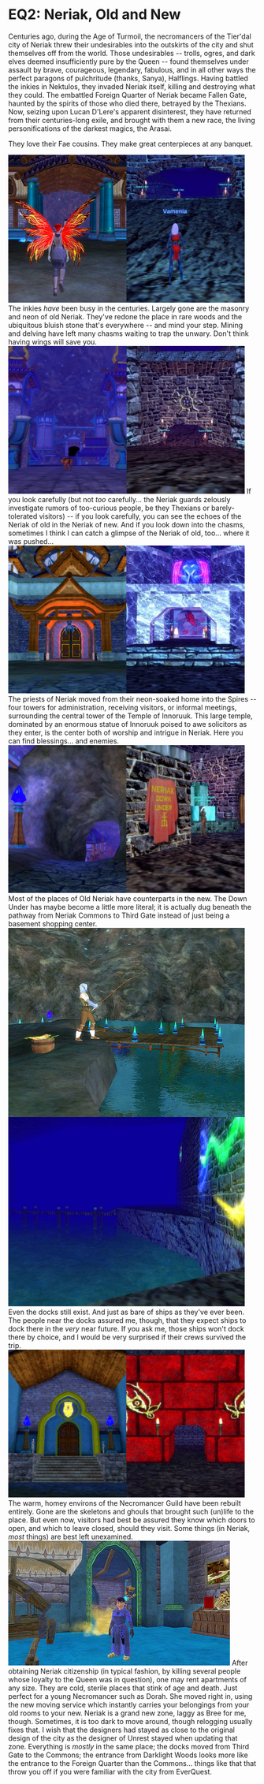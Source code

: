 # EQ2: Neriak, Old and New

Centuries ago, during the Age of Turmoil, the necromancers of the Tier'dal city of Neriak threw their undesirables into the outskirts of the city and shut themselves off from the world. Those undesirables -- trolls, ogres, and dark elves deemed insufficiently pure by the Queen -- found themselves under assault by brave, courageous, legendary, fabulous, and in all other ways the perfect paragons of pulchritude (thanks, Sanya), Halflings. Having battled the inkies in Nektulos, they invaded Neriak itself, killing and destroying what they could. The embattled Foreign Quarter of Neriak became Fallen Gate, haunted by the spirits of those who died there, betrayed by the Thexians. Now, seizing upon Lucan D'Lere's apparent disinterest, they have returned from their centuries-long exile, and brought with them a new race, the living personifications of the darkest magics, the Arasai.

They love their Fae cousins. They make great centerpieces at any banquet.


![_nentrance.jpg](../uploads/2007/05/_nentrance.jpg)
The inkies *have* been busy in the centuries. Largely gone are the masonry and neon of old Neriak. They've redone the place in rare woods and the ubiquitous bluish stone that's everywhere -- and mind your step. Mining and delving have left many chasms waiting to trap the unwary. Don't think having wings will save you.
![_nbridge.jpg](../uploads/2007/05/_nbridge.jpg)
If you look carefully (but not *too* carefully... the Neriak guards zelously investigate rumors of too-curious people, be they Thexians or barely-tolerated visitors) -- if you look carefully, you can see the echoes of the Neriak of old in the Neriak of new. And if you look down into the chasms, sometimes I think I can catch a glimpse of the Neriak of old, too... where it was pushed...
![_ncleric.jpg](../uploads/2007/05/_ncleric.jpg)
The priests of Neriak moved from their neon-soaked home into the Spires -- four towers for administration, receiving visitors, or informal meetings, surrounding the central tower of the Temple of Innoruuk. This large temple, dominated by an enormous statue of Innoruuk poised to awe solicitors as they enter, is the center both of worship and intrigue in Neriak. Here you can find blessings... and enemies.
![_ndownunder.jpg](../uploads/2007/05/_ndownunder.jpg)
Most of the places of Old Neriak have counterparts in the new. The Down Under has maybe become a little more literal; it is actually dug beneath the pathway from Neriak Commons to Third Gate instead of just being a basement shopping center.
![_docks.jpg](../uploads/2007/05/_docks.jpg)
Even the docks still exist. And just as bare of ships as they've ever been. The people near the docks assured me, though, that they expect ships to dock there in the *very* near future. If you ask me, those ships won't dock there by choice, and I would be very surprised if their crews survived the trip.
![_necro.jpg](../uploads/2007/05/_necro.jpg)
The warm, homey environs of the Necromancer Guild have been rebuilt entirely. Gone are the skeletons and ghouls that brought such (un)life to the place. But even now, visitors had best be assured they know which doors to open, and which to leave closed, should they visit. Some things (in Neriak, *most* things) are best left unexamined.
![nn-room2.jpg](../uploads/2007/05/nn-room2.jpg)
After obtaining Neriak citizenship (in typical fashion, by killing several people whose loyalty to the Queen was in question), one may rent apartments of any size. They are cold, sterile places that stink of age and death. Just perfect for a young Necromancer such as Dorah. She moved right in, using the new moving service which instantly carries your belongings from your old rooms to your new.
Neriak is a grand new zone, laggy as Bree for me, though. Sometimes, it is too dark to move around, though relogging usually fixes that. I wish that the designers had stayed as close to the original design of the city as the designer of Unrest stayed when updating that zone. Everything is *mostly* in the same place; the docks moved from Third Gate to the Commons; the entrance from Darklight Woods looks more like the entrance to the Foreign Quarter than the Commons... things like that that throw you off if you were familiar with the city from EverQuest.
